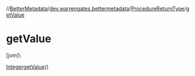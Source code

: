 //[BetterMetadata](../../../index.md)/[dev.warrengates.bettermetadata](../index.md)/[ProcedureReturnType](index.md)/[getValue](get-value.md)

# getValue

[jvm]\

[Integer](https://docs.oracle.com/javase/8/docs/api/java/lang/Integer.html)[getValue](get-value.md)()
